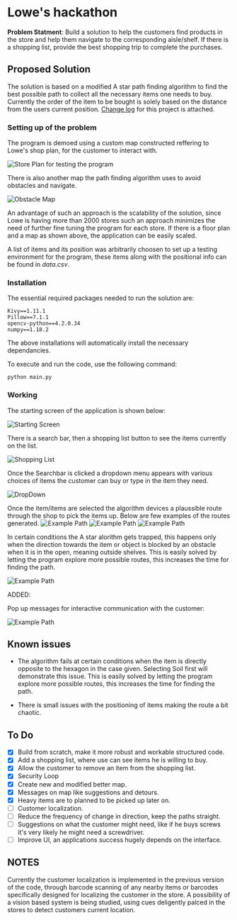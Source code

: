 # Lowe's hackathon

**Problem Statment**: Build a solution to help the customers find products in the store and help them navigate to the corresponding aisle/shelf. If there is a shopping list, provide the best shopping trip to complete the purchases.


## Proposed Solution

The solution is based on a modified A star path finding algorithm to find the best possible path to collect all the necessary items one needs to buy. Currently the order of the item to be bought is solely based on the distance from the users current position. [Change log](https://github.com/Fathaah/Lowe-Path-Finding/blob/master/Changes.md) for this project is attached.

### Setting up of the problem

The program is demoed using a custom map constructed reffering to Lowe's shop plan, for the customer to interact with.

![Store Plan for testing the program](https://github.com/Fathaah/Lowe-Path-Finding/blob/master/Map4.jpg)

There is also another map the path finding algorithm uses to avoid obstacles and navigate.

![Obstacle Map](https://github.com/Fathaah/Lowe-Path-Finding/blob/master/p_map3.jpg)

An advantage of such an approach is the scalability of the solution, since Lowe is having more than 2000 stores such an approach minimizes the need of further fine tuning the program for each store. If there is a floor plan and a map as shown above, the application can be easily scaled.

A list of items and its position was arbitrarily choosen to set up a testing environment for the program, these items along with the positional info can be found in *data.csv*.

### Installation

The essential required packages needed to run the solution are:

```
Kivy==1.11.1
Pillow==7.1.1
opencv-python==4.2.0.34
numpy==1.18.2
```

The above installations will automatically install the necessary dependancies.

To execute and run the code, use the following command:

```
python main.py
```

### Working

The starting screen of the application is shown below:

![Starting Screen](https://github.com/Fathaah/Lowe-Path-Finding/blob/master/images/1.PNG)

There is a search bar, then a shopping list button to see the items currently on the list.


![Shopping List](https://github.com/Fathaah/Lowe-Path-Finding/blob/master/images/3.PNG)

Once the Searchbar is clicked a dropdown menu appears with various choices of items the customer can buy or type in the item they need.


![DropDown](https://github.com/Fathaah/Lowe-Path-Finding/blob/master/images/2.PNG)


Once the item/items are selected the algorithm devices a plaussible route through the shop to pick the items up. Below are few examples of the routes generated.
![Example Path](https://github.com/Fathaah/Lowe-Path-Finding/blob/master/images/4.PNG)
![Example Path](https://github.com/Fathaah/Lowe-Path-Finding/blob/master/images/5.PNG)
![Example Path](https://github.com/Fathaah/Lowe-Path-Finding/blob/master/images/6.PNG)

In certain conditions the A star alorithm gets trapped, this happens only when the direction towards the item or object is blocked by an obstacle when it is in the open, meaning outside shelves. This is easily solved by letting the program explore more possible routes, this increases the time for finding the path.

![Example Path](https://github.com/Fathaah/Lowe-Path-Finding/blob/master/images/e.PNG)


ADDED:

Pop up messages for interactive communication with the customer:


![Example Path](https://github.com/Fathaah/Lowe-Path-Finding/blob/master/images/7.PNG)


## Known issues

* The algorithm fails at certain conditions when the item is directly opposite to the hexagon in the case given. Selecting Soil first will demonstrate this issue. This is easily solved by letting the program explore more possible routes, this increases the time for finding the path.

* There is small issues with the positioning of items making the route a bit chaotic. 

## To Do

- [x] Build from scratch, make it more robust and workable structured code.
- [x] Add a shopping list, where use can see items he is willing to buy.
- [x] Allow the customer to remove an item from the shopping list.
- [x] Security Loop
- [x] Create new and modified better map.
- [x] Messages on map like suggestions and detours. 
- [x] Heavy items are to planned to be picked up later on.
- [ ] Customer localization.
- [ ] Reduce the frequency of change in direction, keep the paths straight.
- [ ] Suggestions on what the customer might need, like if he buys screws it's very likely he might need a screwdriver.
- [ ] Improve UI, an applications success hugely depends on the interface.

## NOTES

Currently the customer localization is implemented in the previous version of the code, through barcode scanning of any nearby items or barcodes specifically designed for localizing the customer in the store. A possibility of a vision based system is being studied, using cues deligently palced in the stores to detect customers current location.


